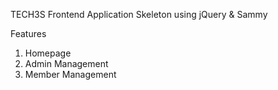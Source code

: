 TECH3S Frontend Application Skeleton using jQuery & Sammy

Features
1. Homepage
2. Admin Management
3. Member Management
